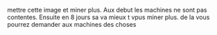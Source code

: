 mettre cette image et miner plus.
Aux debut les machines ne sont pas contentes.
Ensuite en 8 jours sa va mieux t vpus miner plus.
de la vous pourrez demander aux machines des choses
